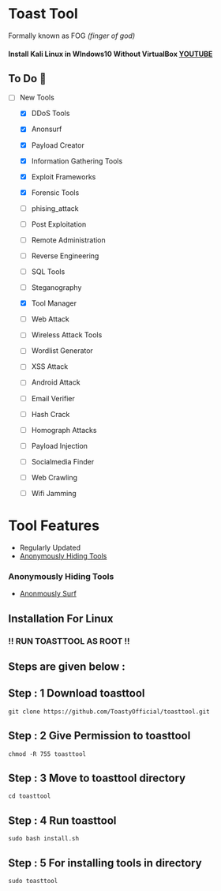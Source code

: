 # Toast Tool
Formally known as FOG *(finger of god)*
#### Install Kali Linux in WIndows10 Without VirtualBox [YOUTUBE](https://www.youtube.com/watch?v=AfVH54edAHU)

## To Do 🚀 
- [ ] New Tools
    - [X] DDoS Tools
    - [X] Anonsurf
    - [X] Payload Creator
    - [X] Information Gathering Tools
    - [X] Exploit Frameworks
    - [X] Forensic Tools
    - [ ] phising_attack
    - [ ] Post Exploitation
    - [ ] Remote Administration
    - [ ] Reverse Engineering
    - [ ] SQL Tools
    - [ ] Steganography
    - [X] Tool Manager
    - [ ] Web Attack
    - [ ] Wireless Attack Tools
    - [ ] Wordlist Generator
    - [ ] XSS Attack
    - [ ] Android Attack
    - [ ] Email Verifier
    - [ ] Hash Crack
    - [ ] Homograph Attacks
    - [ ] Payload Injection
    - [ ] Socialmedia Finder
    - [ ] Web Crawling
    - [ ] Wifi Jamming
    

# Tool Features
- Regularly Updated
- [Anonymously Hiding Tools](#anonymously-hiding-tools)

### Anonymously Hiding Tools
- [Anonmously Surf](https://github.com/Und3rf10w/kali-anonsurf)


## Installation For Linux 


### !! RUN TOASTTOOL AS ROOT !!


## Steps are given below : 


## Step : 1 Download toasttool

    git clone https://github.com/ToastyOfficial/toasttool.git

## Step : 2 Give Permission to toasttool
    
    chmod -R 755 toasttool  

## Step : 3 Move to toasttool directory

    cd toasttool

## Step : 4 Run toasttool
    
    sudo bash install.sh

## Step : 5 For installing tools in directory

    sudo toasttool

